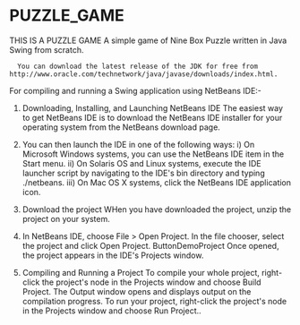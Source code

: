 # PUZZLE_GAME
 THIS IS A PUZZLE GAME
A simple game of Nine Box Puzzle written in Java Swing from scratch.

      You can download the latest release of the JDK for free from http://www.oracle.com/technetwork/java/javase/downloads/index.html.

For compiling and running a Swing application using NetBeans IDE:-
1. Downloading, Installing, and Launching NetBeans IDE
 The easiest way to get NetBeans IDE is to download the NetBeans IDE installer for your operating system from the NetBeans download page.

2. You can then launch the IDE in one of the following ways:
       i) On Microsoft Windows systems, you can use the NetBeans IDE item in the Start menu.
       ii)  On Solaris OS and Linux systems, execute the IDE launcher script by navigating to the IDE's bin directory and   typing ./netbeans.
       iii) On Mac OS X systems, click the NetBeans IDE application icon.

3. Download the project 
WHen you have downloaded the project, unzip the project on your system. 

4. In NetBeans IDE, choose File > Open Project. In the file chooser, select the project and click Open Project.
ButtonDemoProject
Once opened, the project appears in the IDE's Projects window. 

5. Compiling and Running a Project
To compile your whole project, right-click the project's node in the Projects window and choose Build Project.
The Output window opens and displays output on the compilation progress.
To run your project, right-click the project's node in the Projects window and choose Run Project..
